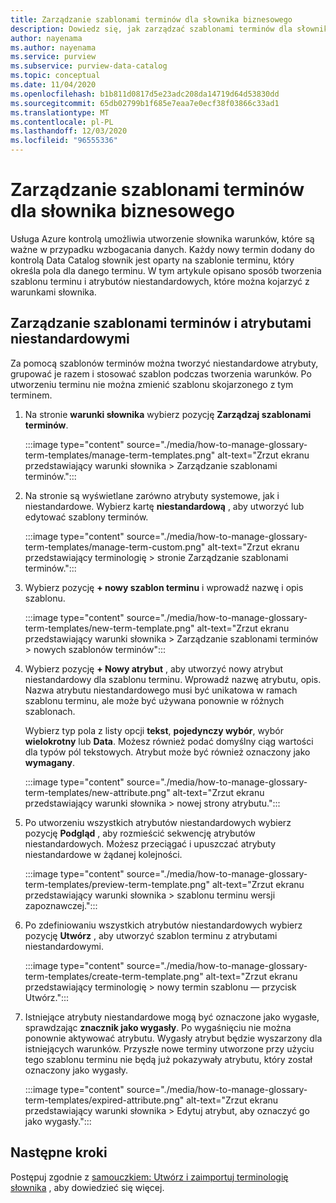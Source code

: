 ```yaml
---
title: Zarządzanie szablonami terminów dla słownika biznesowego
description: Dowiedz się, jak zarządzać szablonami terminów dla słownika biznesowego w usłudze Azure kontrolą Data Catalog.
author: nayenama
ms.author: nayenama
ms.service: purview
ms.subservice: purview-data-catalog
ms.topic: conceptual
ms.date: 11/04/2020
ms.openlocfilehash: b1b811d0817d5e23adc208da14719d64d53830dd
ms.sourcegitcommit: 65db02799b1f685e7eaa7e0ecf38f03866c33ad1
ms.translationtype: MT
ms.contentlocale: pl-PL
ms.lasthandoff: 12/03/2020
ms.locfileid: "96555336"
---
```

# <a name="how-to-manage-term-templates-for-business-glossary"></a>Zarządzanie szablonami terminów dla słownika biznesowego

Usługa Azure kontrolą umożliwia utworzenie słownika warunków, które są ważne w przypadku wzbogacania danych. Każdy nowy termin dodany do kontrolą Data Catalog słownik jest oparty na szablonie terminu, który określa pola dla danego terminu. W tym artykule opisano sposób tworzenia szablonu terminu i atrybutów niestandardowych, które można kojarzyć z warunkami słownika.

## <a name="manage-term-templates-and-custom-attributes"></a>Zarządzanie szablonami terminów i atrybutami niestandardowymi

Za pomocą szablonów terminów można tworzyć niestandardowe atrybuty, grupować je razem i stosować szablon podczas tworzenia warunków. Po utworzeniu terminu nie można zmienić szablonu skojarzonego z tym terminem.

1. Na stronie **warunki słownika** wybierz pozycję **Zarządzaj szablonami terminów**.

   :::image type="content" source="./media/how-to-manage-glossary-term-templates/manage-term-templates.png" alt-text="Zrzut ekranu przedstawiający warunki słownika > Zarządzanie szablonami terminów.":::

2. Na stronie są wyświetlane zarówno atrybuty systemowe, jak i niestandardowe. Wybierz kartę **niestandardową** , aby utworzyć lub edytować szablony terminów.

   :::image type="content" source="./media/how-to-manage-glossary-term-templates/manage-term-custom.png" alt-text="Zrzut ekranu przedstawiający terminologię > stronie Zarządzanie szablonami terminów.":::

3. Wybierz pozycję **+ nowy szablon terminu** i wprowadź nazwę i opis szablonu.

   :::image type="content" source="./media/how-to-manage-glossary-term-templates/new-term-template.png" alt-text="Zrzut ekranu przedstawiający warunki słownika > Zarządzanie szablonami terminów > nowych szablonów terminów":::

4. Wybierz pozycję **+ Nowy atrybut** , aby utworzyć nowy atrybut niestandardowy dla szablonu terminu. Wprowadź nazwę atrybutu, opis. Nazwa atrybutu niestandardowego musi być unikatowa w ramach szablonu terminu, ale może być używana ponownie w różnych szablonach.

   Wybierz typ pola z listy opcji **tekst**, **pojedynczy wybór**, wybór **wielokrotny** lub  **Data**. Możesz również podać domyślny ciąg wartości dla typów pól tekstowych.  Atrybut może być również oznaczony jako **wymagany**.

   :::image type="content" source="./media/how-to-manage-glossary-term-templates/new-attribute.png" alt-text="Zrzut ekranu przedstawiający warunki słownika > nowej strony atrybutu.":::

5. Po utworzeniu wszystkich atrybutów niestandardowych wybierz pozycję **Podgląd** , aby rozmieścić sekwencję atrybutów niestandardowych. Możesz przeciągać i upuszczać atrybuty niestandardowe w żądanej kolejności.

   :::image type="content" source="./media/how-to-manage-glossary-term-templates/preview-term-template.png" alt-text="Zrzut ekranu przedstawiający warunki słownika > szablonu terminu wersji zapoznawczej.":::

6. Po zdefiniowaniu wszystkich atrybutów niestandardowych wybierz pozycję **Utwórz** , aby utworzyć szablon terminu z atrybutami niestandardowymi.

   :::image type="content" source="./media/how-to-manage-glossary-term-templates/create-term-template.png" alt-text="Zrzut ekranu przedstawiający terminologię > nowy termin szablonu — przycisk Utwórz.":::

7. Istniejące atrybuty niestandardowe mogą być oznaczone jako wygasłe, sprawdzając **znacznik jako wygasły**. Po wygaśnięciu nie można ponownie aktywować atrybutu. Wygasły atrybut będzie wyszarzony dla istniejących warunków. Przyszłe nowe terminy utworzone przy użyciu tego szablonu terminu nie będą już pokazywały atrybutu, który został oznaczony jako wygasły.

   :::image type="content" source="./media/how-to-manage-glossary-term-templates/expired-attribute.png" alt-text="Zrzut ekranu przedstawiający warunki słownika > Edytuj atrybut, aby oznaczyć go jako wygasły.":::

## <a name="next-steps"></a>Następne kroki

Postępuj zgodnie z [samouczkiem: Utwórz i zaimportuj terminologię słownika](tutorial-import-create-glossary-terms.md) , aby dowiedzieć się więcej.
